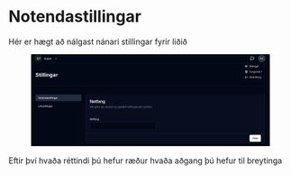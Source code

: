 # Notendastillingar

Hér er hægt að nálgast nánari stillingar fyrir liðið

<figure><img src="../.gitbook/assets/Screenshot 2025-05-28 at 14.01.37.png" alt=""><figcaption></figcaption></figure>

Eftir því hvaða réttindi þú hefur ræður hvaða aðgang þú hefur til breytinga
